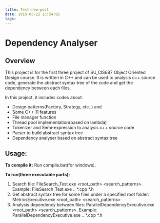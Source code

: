 ```yaml
---
title: Test-new-post
date: 2016-06-22 13:54:02
tags:
---
```

# Dependency Analyser

## Overview
This project is for the first three project of SU_CIS687 Object Oriented Design course. It is written in C++ and can be used to analysis c++ source code, generate the abstract syntax tree of the code and get the dependency between each files.

In this project, it includes codes about:
* Design patterns(Factory, Strategy, etc..) and
* Some C++ 11 features
* File manager function
* Thread pool implementation(based on lambda)
* Tokenizer and Semi-expression to analysis c++ source code
* Parser to build abstract syntax tree
* Dependency analyser based on abstract syntax tree


## Usage:

**To compile it:**
Run complie.bat(for windows).

**To run(three executable parts):**
1. Search file: FileSearch_Test.exe <root_path> <search_patterns>. Example: FileSearch_Test.exe .. *.cpp *.h
2. Get abstract syntax tree for some files under a specified root folder: MetricsExecutive.exe <root_path> <search_patterns>
3. Analysis dependency between files:
    ParallelDependencyExecutive.exe <root_path> <search_patterns>. Example: ParallelDependencyExecutive.exe .. *.cpp *.h
    
